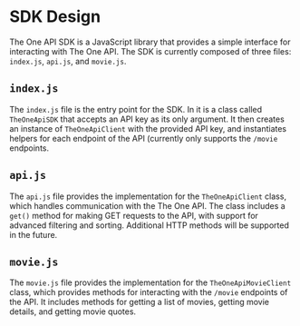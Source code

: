 # SDK Design

The One API SDK is a JavaScript library that provides a simple interface for interacting with The One API. The SDK is currently composed of three files: `index.js`, `api.js`, and `movie.js`.

## `index.js`

The `index.js` file is the entry point for the SDK. In it is a class called `TheOneApiSDK` that accepts an API key as its only argument. It then creates an instance of `TheOneApiClient` with the provided API key, and instantiates helpers for each endpoint of the API (currently only supports the `/movie` endpoints.

## `api.js`

The `api.js` file provides the implementation for the `TheOneApiClient` class, which handles communication with the The One API. The class includes a `get()` method for making GET requests to the API, with support for advanced filtering and sorting. Additional HTTP methods will be supported in the future.

## `movie.js`

The `movie.js` file provides the implementation for the `TheOneApiMovieClient` class, which provides methods for interacting with the `/movie` endpoints of the API. It includes methods for getting a list of movies, getting movie details, and getting movie quotes.